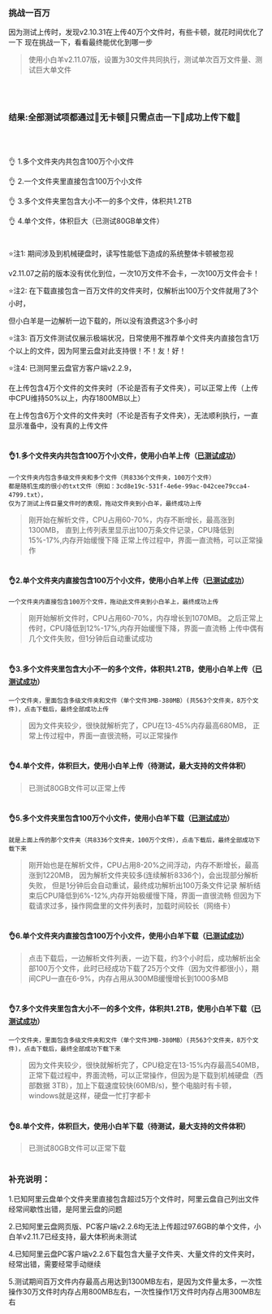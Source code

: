 ### 挑战一百万

因为测试上传时，发现v2.10.31在上传40万个文件时，有些卡顿，就花时间优化了一下
现在挑战一下，看看最终能优化到哪一步



>使用小白羊v2.11.07版，设置为30文件共同执行，测试单次百万文件量、测试巨大单文件

<br/>
<br/>

### 结果:全部测试项都通过🎉无卡顿🎉只需点击一下🎉成功上传下载🎉

<br/>
<br/>

👌 1.多个文件夹内共包含100万个小文件

👌 2.一个文件夹里直接包含100万个小文件

👌 3.多个文件夹里包含大小不一的多个文件，体积共1.2TB

👌 4.单个文件，体积巨大（已测试80GB单文件）


#



⭐注1: 期间涉及到机械硬盘时，读写性能低下造成的系统整体卡顿被忽视

v2.11.07之前的版本没有优化到位，一次10万文件不会卡，一次100万文件会卡！

⭐注2: 在下载直接包含一百万文件的文件夹时，仅解析出100万个文件就用了3个小时，

但小白羊是一边解析一边下载的，所以没有浪费这3个多小时

⭐注3: 百万文件测试仅展示极端状况，日常使用不推荐单个文件夹内直接包含1万个以上的文件，因为阿里云盘对此支持很！不！友！好！

⭐注4: 已测阿里云盘官方客户端v2.2.9，

在上传包含4万个文件的文件夹时（不论是否有子文件夹），可以正常上传（上传中CPU维持50%以上，内存1800MB以上）

在上传包含6万个文件的文件夹时（不论是否有子文件夹），无法顺利执行，一直显示准备中，没有真的上传文件

#


#### 👌1.多个文件夹内共包含100万个小文件，使用小白羊上传（[已测试成功]()）
``````
一个文件夹内包含多级文件夹和多个文件（共8336个文件夹，100万个文件）
都是随机生成的很小的txt文件（例如：3cd8e19c-531f-4e6e-99ac-042cee79cca4-4799.txt），
仅为了测试上传巨量文件时的表现，拖动文件夹到小白羊，最终成功上传
``````

>刚开始在解析文件，CPU占用60-70%，内存不断增长，最高涨到1300MB，
直到上传列表里显示出100万条文件记录，CPU降低到15%-17%,内存开始缓慢下降
正常上传过程中，界面一直流畅，可以正常操作

#

#### 👌2.单个文件夹内直接包含100万个小文件，使用小白羊上传（[已测试成功]()）

``````
一个文件夹内直接包含100万个文件，拖动此文件夹到小白羊上，最终成功上传
``````

>刚开始解析文件时，CPU占用60-70%，内存增长到1070MB。
之后正常上传时，CPU降低到12%-17%,内存开始缓慢下降，界面一直流畅
上传中偶有几个文件失败，但1分钟后自动重试成功


#

#### 👌3.多个文件夹里包含大小不一的多个文件，体积共1.2TB，使用小白羊上传（[已测试成功]()）

``````
一个文件夹，里面包含多级文件夹和文件（单个文件3MB-380MB）(共563个文件夹，8万个文件)，点击下载后，最终全部成功上传
``````

>因为文件夹较少，很快就解析完了，CPU在13-45%内存最高680MB，
正常上传过程中，界面一直很流畅，可以正常操作

#


#### 👌4.单个文件，体积巨大，使用小白羊上传（待测试，最大支持的文件体积）

>已测试80GB文件可以正常上传

#

#### 👌5.多个文件夹里包含100万个小文件，使用小白羊下载（[已测试成功]()）

``````
就是上面上传的那个文件夹（共8336个文件夹，100万个文件），点击下载后，最终全部成功下载下来
``````

>刚开始也是在解析文件，CPU占用8-20%之间浮动，内存不断增长，最高涨到1220MB，
因为解析文件夹较多(连续解析8336个)，会出现部分解析失败，
但是1分钟后会自动重试，最终成功解析出100万条文件记录
解析结束后CPU降低到6%-12%,内存开始极缓慢下降，界面一直很流畅
但因为下载请求过多，操作网盘里的文件列表时，加载时间较长（网络卡）

#

#### 👌6.单个文件夹内直接包含100万个小文件，使用小白羊下载（[已测试成功]()）

>点击下载后，一边解析文件列表，一边下载，约3个小时后，成功解析出全部100万个文件，此时已经成功下载了25万个文件（因为文件都很小），期间CPU一直在6-9%，内存占用从300MB缓慢增长到1000多MB

#

#### 👌7.多个文件夹里包含大小不一的多个文件，体积共1.2TB，使用小白羊下载（[已测试成功]()）

``````
一个文件夹，里面包含多级文件夹和文件（单个文件3MB-380MB）(共563个文件夹，8万个文件)，点击下载后，最终全部成功下载下来
``````

>因为文件夹较少，很快就解析完了，CPU稳定在13-15%内存最高540MB，
正常下载过程中，界面流畅，可以正常操作，但因为是下载到机械硬盘（西部数据 3TB），加上下载速度较快(60MB/s)，整个电脑时有卡顿，windows就是这样，硬盘一忙打字都卡

#

#### 👌8.单个文件，体积巨大，使用小白羊下载（待测试，最大支持的文件体积）

>已测试80GB文件可以正常下载

#

### 补充说明：

1.已知阿里云盘单个文件夹里直接包含超过5万个文件时，阿里云盘自己列出文件经常间歇性出错，是阿里云盘的问题

2.已知阿里云盘网页版、PC客户端v2.2.6均无法上传超过97.6GB的单个文件，小白羊v2.11.7已经支持，最大体积尚未测试

4.已知阿里云盘PC客户端v2.2.6下载包含大量子文件夹、大量文件的文件夹时，经常出错，需要经常手动继续

5.测试期间百万文件内存最高占用达到1300MB左右，是因为文件量太多，一次性操作30万文件时内存占用800MB左右，一次性操作1万文件时内存占用300MB左右


